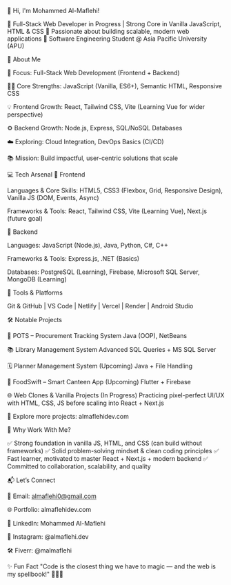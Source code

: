👋 Hi, I'm Mohammed Al-Maflehi!

🔹 Full-Stack Web Developer in Progress | Strong Core in Vanilla JavaScript, HTML & CSS
🔹 Passionate about building scalable, modern web applications
🔹 Software Engineering Student @ Asia Pacific University (APU)

🚀 About Me

🎯 Focus: Full-Stack Web Development (Frontend + Backend)

👨‍💻 Core Strengths: JavaScript (Vanilla, ES6+), Semantic HTML, Responsive CSS

💡 Frontend Growth: React, Tailwind CSS, Vite (Learning Vue for wider perspective)

⚙️ Backend Growth: Node.js, Express, SQL/NoSQL Databases

☁️ Exploring: Cloud Integration, DevOps Basics (CI/CD)

📚 Mission: Build impactful, user-centric solutions that scale

💻 Tech Arsenal
🔹 Frontend

Languages & Core Skills: HTML5, CSS3 (Flexbox, Grid, Responsive Design), Vanilla JS (DOM, Events, Async)

Frameworks & Tools: React, Tailwind CSS, Vite (Learning Vue), Next.js (future goal)

🔹 Backend

Languages: JavaScript (Node.js), Java, Python, C#, C++

Frameworks & Tools: Express.js, .NET (Basics)

Databases: PostgreSQL (Learning), Firebase, Microsoft SQL Server, MongoDB (Learning)

🔹 Tools & Platforms

Git & GitHub | VS Code | Netlify | Vercel | Render | Android Studio

🛠️ Notable Projects

🛒 POTS – Procurement Tracking System
Java (OOP), NetBeans

📚 Library Management System
Advanced SQL Queries + MS SQL Server

🗓️ Planner Management System (Upcoming)
Java + File Handling

🍔 FoodSwift – Smart Canteen App (Upcoming)
Flutter + Firebase

🌐 Web Clones & Vanilla Projects (In Progress)
Practicing pixel-perfect UI/UX with HTML, CSS, JS before scaling into React + Next.js

🔗 Explore more projects: almaflehidev.com

🌟 Why Work With Me?

✅ Strong foundation in vanilla JS, HTML, and CSS (can build without frameworks)
✅ Solid problem-solving mindset & clean coding principles
✅ Fast learner, motivated to master React + Next.js + modern backend
✅ Committed to collaboration, scalability, and quality

📬 Let’s Connect

📧 Email: almaflehi0@gmail.com

🌐 Portfolio: almaflehidev.com

💼 LinkedIn: Mohammed Al-Maflehi

📸 Instagram: @almaflehi.dev

🛠️ Fiverr: @malmaflehi

✨ Fun Fact
"Code is the closest thing we have to magic — and the web is my spellbook!" 🧙‍♂️✨
